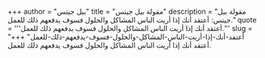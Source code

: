 +++
author = "بيل جيتس"
title = "مقولة بيل جيتس"
description = "مقولة بيل جيتس: أعتقد أنك إذا أريت الناس المشاكل والحلول فسوف يدفعهم ذلك للعمل."
quote = '''أعتقد أنك إذا أريت الناس المشاكل والحلول فسوف يدفعهم ذلك للعمل.''' 
slug = "أعتقد-أنك-إذا-أريت-الناس-المشاكل-والحلول-فسوف-يدفعهم-ذلك-للعمل"
+++
أعتقد أنك إذا أريت الناس المشاكل والحلول فسوف يدفعهم ذلك للعمل.
